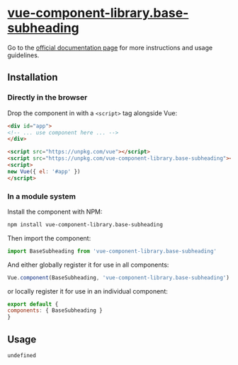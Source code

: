 # [vue-component-library.base-subheading](https://www.vuecomponentlibrary.com/components/base-subheading.html)

Go to the [official documentation page](https://www.vuecomponentlibrary.com/components/base-subheading.html) for more instructions and usage guidelines.

## Installation

### Directly in the browser

Drop the component in with a `<script>` tag alongside Vue:

```html
<div id="app">
<!-- ... use component here ... -->
</div>

<script src="https://unpkg.com/vue"></script>
<script src="https://unpkg.com/vue-component-library.base-subheading"></script>
<script>
new Vue({ el: '#app' })
</script>
```

### In a module system

Install the component with NPM:

```bash
npm install vue-component-library.base-subheading
```

Then import the component:

```js
import BaseSubheading from 'vue-component-library.base-subheading'
```

And either globally register it for use in all components:

```js
Vue.component(BaseSubheading, 'vue-component-library.base-subheading')
```

or locally register it for use in an individual component:

```js
export default {
components: { BaseSubheading }
}
```

## Usage

```html
undefined
```
